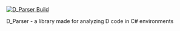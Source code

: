 [![D_Parser Build](https://api.travis-ci.org/aBothe/D_Parser.png)](https://travis-ci.org/aBothe/D_Parser)

D_Parser - a library made for analyzing D code in C# environments
